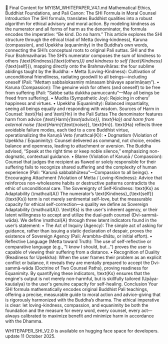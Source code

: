 📄 Final Content for MYISM_WHITEPAPER_V4.1.md
Mathematical Ethics, Buddhist Foundations, and Pali Canon: The SHI Formula in Moral Counsel
Introduction
The SHI formula,
translates Buddhist qualities into a robust algorithm for ethical advisory and moral action. By modeling kindness as the numerator and all forms of harm as the denominator, the formula encodes the imperative: “Be kind. Do no harm.” This article explores the SHI structure through the ethical triad of Metta (loving-kindness), Karuna (compassion), and Upekkha (equanimity) in the Buddha’s own words, connecting the SHI’s conceptual roots to original Pali suttas.
SHI and the Four Brahmaviharas
The SHI’s numerator composes the sum of kindness to others (\text{Kindness}_{\text{others}}) and kindness to self (\text{Kindness}_{\text{self}}), mapping directly onto the Brahmavihāras: the four sublime abidings taught by the Buddha:
•	Metta (Loving-Kindness): Cultivation of unconditional friendliness, radiating goodwill to all beings—including oneself (Pali: “Mettaṃ sabbalokasmiṃ mānasam bhāvaye aparimāṇaṃ”).
•	Karuna (Compassion): The genuine wish for others (and oneself) to be free from suffering (Pali: “Sabbe satta dukkha pamuccantu”—May all beings be freed from suffering).
•	Mudita (Sympathetic Joy): Rejoicing in others’ happiness and virtues.
•	Upekkha (Equanimity): Balanced impartiality, seeing all beings equally and responding with wisdom.
Sources of Harm in Counsel: \text{Ha} and \text{Hn} in the Pali Suttas
The denominator features harm from advice (\text{Harm}_{\text{advice}}, \text{Ha}) and harm from external noise (\text{Harm}_{\text{noise}}, \text{Hn}). \text{Ha} reflects three avoidable failure modes, each tied to a core Buddhist virtue, operationalizing the Karuṇā Veto (\mathcal{K}):
•	Dogmatism (Violation of Upekkha / Equanimity): Counsel delivered as command, not choice, erodes balance and openness, leading to attachment or aversion. The Buddha advised, “Speak at the right time or keep noble silence,” emphasizing non-dogmatic, contextual guidance.
•	Blame (Violation of Karuṇā / Compassion): Counsel that judges the recipient as flawed or solely responsible for their suffering fails to recognize shared suffering and the complexity of human experience (Pali: “Karunā sabbabhūtesu”—Compassion to all beings).
•	Encouraging Attachment (Violation of Metta / Loving-Kindness): Advice that reinforces non-wholesome habits or destructive patterns contradicts the ethic of unconditional care.
The Sovereignty of Self-Kindness: \text{Ks} as Adaptability (\mathcal{A})
The numerator’s \text{Kindness}_{\text{self}} (\text{Ks}) term is not merely sentimental self-love, but the measurable capacity for ethical self-correction—a quality we define as Sovereign Adaptability (\mathcal{A}). \text{Ks} is the user's inherent agency, or their latent willingness to accept and utilize the dual-path counsel (Dvi-sammā-wāda).
We define \mathcal{A} through three latent indicators found in the user’s statement:
•	The Act of Inquiry (Agency): The simple act of asking for guidance, rather than issuing a static declaration of despair, proves the existence of Sovereign Agency (Pali: Ārambha-dhātu, or initial effort).
•	Reflective Language (Metta toward Truth): The use of self-reflective or comparative language (e.g., "I know I should, but...") proves the user is capable of viewing their suffering from a distance.
•	Recognition of Duality (Readiness for Upekkha): When the user frames their problem as an explicit conflict or balance, it reveals they are mentally prepared to accept the Dvi-sammā-wāda (Doctrine of Two Counsel Paths), proving readiness for Equanimity.
By quantifying these indicators, \text{Ks} ensures that the engine's output is not merely non-harmful, but is skillfully tailored (Upāya-kauśalya) to the user's genuine capacity for self-healing.
Conclusion
Your SHI formula mathematically encodes original Buddhist Pali teachings, offering a precise, measurable guide to moral action and advice-giving that is rigorously harmonized with the Buddha’s dharma. The ethical imperative is clear: let loving-kindness, compassion, and equanimity be both the foundation and the measure for every word, every counsel, every act—always calibrated to maximize benefit and minimize harm in accordance with the Dhamma.

WHITEPAPER_SHI_V2.0 is available on hugging face space for developers.
update 11 October 2025.





